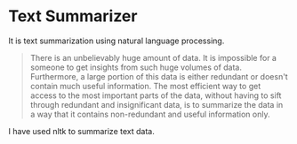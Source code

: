 # Text Summarizer
It is text summarization using natural language processing. 
>There is an unbelievably huge amount of data. It is impossible for a someone to get insights from such huge volumes of data. Furthermore, a large portion of this data is either redundant or doesn't contain much useful information. The most efficient way to get access to the most important parts of the data, without having to sift through redundant and insignificant data, is to summarize the data in a way that it contains non-redundant and useful information only.

I have used nltk to summarize text data.
